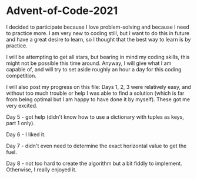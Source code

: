 # Advent-of-Code-2021

I decided to participate because I love problem-solving and because I need to practice more. I am very new to coding still, but I want to do this in future and have a great desire to learn, so I thought that the best way to learn is by practice.

I will be attempting to get all stars, but bearing in mind my coding skills, this might not be possible this time around. Anyway, I will give what I am capable of, and will try to set aside roughly an hour a day for this coding competition.

I will also post my progress on this file:
Days 1, 2, 3 were relatively easy, and without too much trouble or help I was able to find a solution (which is far from being optimal but I am happy to have done it by myself). These got me very excited.

Day 5 - got help (didn't know how to use a dictionary with tuples as keys, part 1 only).

Day 6 - I liked it.

Day 7 - didn't even need to determine the exact horizontal value to get the fuel.

Day 8 - not too hard to create the algorithm but a bit fiddly to implement. Otherwise, I really enjoyed it.
